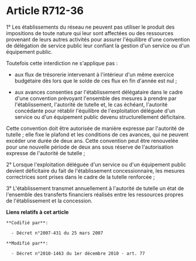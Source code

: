 # Article R712-36

1° Les établissements du réseau ne peuvent pas utiliser le produit des impositions de toute nature qui leur sont affectées ou
des ressources provenant de leurs autres activités pour assurer l'équilibre d'une convention de délégation de service public
leur confiant la gestion d'un service ou d'un équipement public. 

Toutefois cette interdiction ne s'applique pas :

- aux flux de trésorerie intervenant à l'intérieur d'un même exercice budgétaire dès lors que le solde de ces flux en fin
d'année est nul ;

- aux avances consenties par l'établissement délégataire dans le cadre d'une convention prévoyant l'ensemble des mesures à
prendre par l'établissement, l'autorité de tutelle et, le cas échéant, l'autorité concédante pour rétablir l'équilibre de
l'exploitation déléguée d'un service ou d'un équipement public devenu structurellement déficitaire.

Cette convention doit être autorisée de manière expresse par l'autorité de tutelle ; elle fixe le plafond et les conditions
de ces avances, qui ne peuvent excéder une durée de deux ans. Cette convention peut être renouvelée pour une nouvelle période
de deux ans sous réserve de l'autorisation expresse de l'autorité de tutelle ;

2° Lorsque l'exploitation déléguée d'un service ou d'un équipement public devient déficitaire du fait de l'établissement
concessionnaire, les mesures correctrices sont prises dans le cadre de la tutelle renforcée ;

3° L'établissement transmet annuellement à l'autorité de tutelle un état de l'ensemble des transferts financiers réalisés
entre les ressources propres de l'établissement et la concession.

**Liens relatifs à cet article**

	**Codifié par**:

	  - Décret n°2007-431 du 25 mars 2007

	**Modifié par**:

	  - Décret n°2010-1463 du 1er décembre 2010 - art. 77
